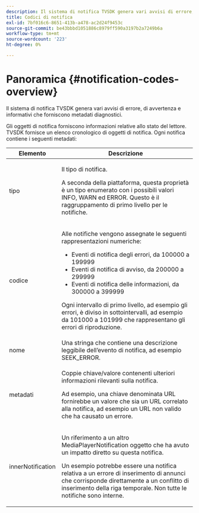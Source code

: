 ```yaml
---
description: Il sistema di notifica TVSDK genera vari avvisi di errore, di avvertenza e informativi che forniscono metadati diagnostici.
title: Codici di notifica
exl-id: 7bf016c6-8651-413b-a478-ac2d24f9453c
source-git-commit: be43bbbd1051886c8979ff590a3197b2a7249b6a
workflow-type: tm+mt
source-wordcount: '223'
ht-degree: 0%

---
```


# Panoramica {#notification-codes-overview}

Il sistema di notifica TVSDK genera vari avvisi di errore, di avvertenza e informativi che forniscono metadati diagnostici.

Gli oggetti di notifica forniscono informazioni relative allo stato del lettore. TVSDK fornisce un elenco cronologico di oggetti di notifica. Ogni notifica contiene i seguenti metadati:

<table frame="all" colsep="1" rowsep="1" id="table_1A32EFFE1834438D8261886EC9D7250D"> 
 <thead> 
  <tr rowsep="1"> 
   <th colname="1" class="entry"> Elemento </th> 
   <th colname="2" class="entry"> Descrizione </th> 
  </tr> 
 </thead>
 <tbody> 
  <tr rowsep="1"> 
   <td colname="1"><span class="codeph"> tipo</span> </td> 
   <td colname="2"> <p>Il tipo di notifica. </p> <p>A seconda della piattaforma, questa proprietà è un tipo enumerato con i possibili valori INFO, WARN ed ERROR. Questo è il raggruppamento di primo livello per le notifiche. </p> </td> 
  </tr> 
  <tr rowsep="1"> 
   <td colname="1"> <span class="codeph"> codice</span> </td> 
   <td colname="2"> <p>Alle notifiche vengono assegnate le seguenti rappresentazioni numeriche: 
     <ul id="ul_A86BF89D6B3B410E81FAD718D3C4A9F0"> 
      <li id="li_8180972D704C40098723734DD4B45643">Eventi di notifica degli errori, da 100000 a 199999 </li> 
      <li id="li_0EC29EA5F0034E5EBFEF8E68A6498D39">Eventi di notifica di avviso, da 200000 a 299999 </li> 
      <li id="li_189A53D3D7EF4960A521AB04D00DCF70">Eventi di notifica delle informazioni, da 300000 a 399999 </li> 
     </ul> </p> <p>Ogni intervallo di primo livello, ad esempio gli errori, è diviso in sottointervalli, ad esempio da 101000 a 101999 che rappresentano gli errori di riproduzione. </p> </td> 
  </tr> 
  <tr rowsep="1"> 
   <td colname="1"><span class="codeph"> nome</span> </td> 
   <td colname="2">Una stringa che contiene una descrizione leggibile dell’evento di notifica, ad esempio <span class="codeph"> SEEK_ERROR</span>. </td> 
  </tr> 
  <tr rowsep="1"> 
   <td colname="1"><span class="codeph"> metadati</span> </td> 
   <td colname="2"> <p>Coppie chiave/valore contenenti ulteriori informazioni rilevanti sulla notifica. </p> <p>Ad esempio, una chiave denominata <span class="codeph"> URL</span> fornirebbe un valore che sia un URL correlato alla notifica, ad esempio un URL non valido che ha causato un errore. </p> </td> 
  </tr> 
  <tr rowsep="0"> 
   <td colname="1"><span class="codeph"> innerNotification</span> </td> 
   <td colname="2"> <p>Un riferimento a un altro <span class="codeph"> MediaPlayerNotification</span> oggetto che ha avuto un impatto diretto su questa notifica. </p> <p>Un esempio potrebbe essere una notifica relativa a un errore di inserimento di annunci che corrisponde direttamente a un conflitto di inserimento della riga temporale. Non tutte le notifiche sono interne. </p> </td> 
  </tr> 
 </tbody> 
</table>
